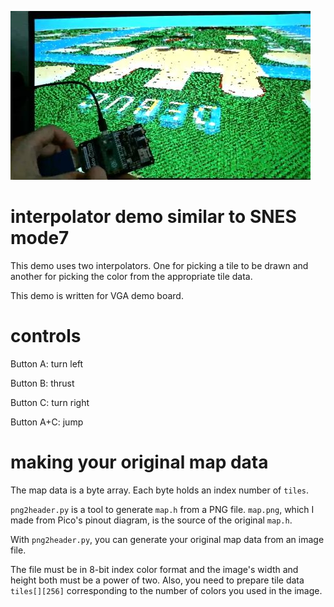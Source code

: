 ![Shape](https://raw.githubusercontent.com/boochow/pico_test_projects/images/interpolator2/demo-vga.jpg)
# interpolator demo similar to SNES mode7
This demo uses two interpolators. One for picking a tile to be drawn and another for picking the color from the appropriate tile data.

This demo is written for VGA demo board.

# controls
Button A: turn left

Button B: thrust

Button C: turn right

Button A+C: jump

# making your original map data
The map data is a byte array. Each byte holds an index number of `tiles`.

`png2header.py` is a tool to generate `map.h` from a PNG file. `map.png`, which I made from Pico's pinout diagram, is the source of the original `map.h`.

With `png2header.py`, you can generate your original map data from an image file.

The file must be in 8-bit index color format and the image's width and height both must be a power of two.
Also, you need to prepare tile data `tiles[][256]` corresponding to the number of colors you used in the image.